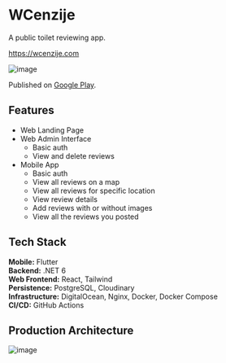 # WCenzije

A public toilet reviewing app.

https://wcenzije.com

![image](https://github.com/kova98/wcenzije/assets/28999034/df799437-ce38-4396-bb5c-ef7829ad88e2)

Published on [Google Play](https://play.google.com/store/apps/details?id=com.kova98.wcenzije). 

## Features

- Web Landing Page
- Web Admin Interface
   - Basic auth
   - View and delete reviews
- Mobile App
   - Basic auth
   - View all reviews on a map
   - View all reviews for specific location
   - View review details
   - Add reviews with or without images
   - View all the reviews you posted
   
## Tech Stack
**Mobile:** Flutter  
**Backend:** .NET 6  
**Web Frontend:** React, Tailwind  
**Persistence:** PostgreSQL, Cloudinary  
**Infrastructure:** DigitalOcean, Nginx, Docker, Docker Compose  
**CI/CD:** GitHub Actions  


## Production Architecture
![image](https://github.com/kova98/wcenzije/assets/28999034/f7e5d2ae-12cf-4d56-9b03-255448ab582f)

